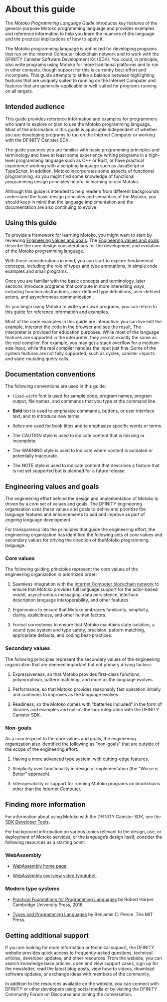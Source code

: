 # About this guide

The *Motoko Programming Language Guide* introduces key features of the general-purpose Motoko programming language and provides examples and reference information to help you learn the nuances of the language and the practical implications of how to apply it.

The Motoko programming language is optimized for developing programs that run on the Internet Computer blockchain network and to work with the DFINITY Canister Software Development Kit (SDK). You could, in principle, also write programs using Motoko for more traditional platforms and to run in other contexts, though support for this is currently best-effort and incomplete. This guide attempts to strike a balance between highlighting features that are uniquely suited to running on the Internet Computer and features that are generally-applicable or well-suited for programs running on all targets.

## Intended audience

This guide provides reference information and examples for programmers who want to explore or plan to use the Motoko programming language. Most of the information in this guide is applicable independent of whether you are developing programs to run on the Internet Computer or working with the DFINITY Canister SDK.

The guide assumes you are familiar with basic programming principles and terminology and have at least some experience writing programs in a high-level programming language such as C++ or Rust, or have practical experience working with a scripting language such as JavaScript or TypeScript. In addition, Motoko incorporates some aspects of functional programming, so you might find some knowledge of functional programming design principles helpful in learning to use Motoko.

Although this guide is intended to help readers from different backgrounds understand the basic design principles and semantics of the Motoko, you should keep in mind that the language implementation and the documentation are also continuing to evolve.

## Using this guide

To provide a framework for learning Motoko, you might want to start by reviewing [Engineering values and goals](#_engineering_values_and_goals). The [Engineering values and goals](#_engineering_values_and_goals) describe the core design considerations for the development and evolution of the Motoko programming language.

With those considerations in mind, you can start to explore fundamental concepts, including the role of types and type annotations, in simple code examples and small programs.

Once you are familiar with the basic concepts and terminology, later sections introduce programs that compute in more interesting ways, including function abstractions, user-defined type definitions, user-defined actors, and asynchronous communication.

As you begin using Motoko to write your own programs, you can return to this guide for reference information and examples.

Most of the code examples in this guide are interactive: you can live edit the example, interpret the code in the browser and see the result. The interpreter is provided for education purposes. While most of the language features are supported in the interpreter, they are not exactly the same as the real compiler. For example, you may get a stack overflow for a medium-size input, while the real compiler handles the input just fine. Some of the system features are not fully supported, such as cycles, canister imports and state-mutating query calls.

## Documentation conventions

The following conventions are used in this guide:

-   `Fixed-width` font is used for sample code, program names, program output, file names, and commands that you type at the command line.

-   **Bold** text is used to emphasize commands, buttons, or user interface text, and to introduce new terms.

-   *Italics* are used for book titles and to emphasize specific words or terms.

-   The CAUTION style is used to indicate content that is missing or incomplete.

-   The WARNING style is used to indicate where content is outdated or potentially inaccurate.

-   The NOTE style is used to indicate content that describes a feature that is not yet supported but is planned for a future release.

## Engineering values and goals

The engineering effort behind the design and implementation of Motoko is driven by a core set of values and goals. The DFINITY engineering organization uses these values and goals to define and prioritize the language features and enhancements to add and improve as part of *ongoing* language development.

For transparency into the principles that guide the engineering effort, the engineering organization has identified the following sets of core values and secondary values for driving the direction of theMotoko programming language.

### Core values

The following guiding principles represent the core values of the engineering organization in prioritized order:

1.  Seamless integration with the [Internet Computer blockchain network](../developers-guide/concepts/what-is-ic.xml#ic-overview) to ensure that Motoko provides full language support for the actor-based model, asynchronous messaging, data persistence, interface description language interoperability, and other features.

2.  Ergonomics to ensure that Motoko embraces familiarity, simplicity, clarity, explicitness, and other human factors.

3.  Formal correctness to ensure that Motoko maintains state isolation, a sound type system and type safety, precision, pattern matching, appropriate defaults, and coding best-practices.

### Secondary values

The following principles represent the secondary values of the engineering organization that are deemed important but not primary driving factors:

1.  Expressiveness, so that Motoko provides first-class functions, polymorphism, pattern matching, and more as the language evolves.

2.  Performance, so that Motoko provides reasonably fast operation initially and continues to improves as the language evolves.

3.  Readiness, so the Motoko comes with "batteries included" in the form of libraries and examples and out-of-the-box integration with the DFINITY Canister SDK.

### Non-goals

As a counterpoint to the core values and goals, the engineering organization also identified the following as "non-goals" that are outside of the scope of the engineering effort:

1.  Having a more advanced type system, with cutting-edge features.

2.  Simplicity over functionality in design or implementation (the "Worse is Better" approach).

3.  Interoperability or support for running Motoko programs on blockchains other than the Internet Computer.

## Finding more information

For information about using Motoko with the DFINITY Canister SDK, see the [SDK Developer Tools](../developers-guide/sdk-guide.xml).

For background information on various topics relevant to the design, use, or deployment of Motoko services, or the language’s design itself, consider the following resources as a starting point:

### WebAssembly

-   [WebAssembly home page](https://webassembly.org/).

-   [WebAssembly overview video (youtube)](https://www.youtube.com/watch?v=fvkIQfRZ-Y0).

### Modern type systems

-   [Practical Foundations for Programming Languages](http://www.cs.cmu.edu/~rwh/pfpl/) by Robert Harper. Cambridge University Press, 2016.

-   [Types and Programming Languages](https://www.cis.upenn.edu/~bcpierce/tapl/) by Benjamin C. Pierce. The MIT Press.

## Getting additional support

If you are looking for more information or technical support, the DFINITY website provides quick access to frequently-asked questions, technical articles, developer updates, and other resources. From the website, you can search knowledge base articles, open and view support cases, sign up for the newsletter, read the latest blog posts, view how-to videos, download software updates, or exchange ideas with members of the community.

In addition to the resources available on the website, you can connect with DFINITY or other developers using social media or by visiting the DFINITY Community Forum on Discourse and joining the conversation.
